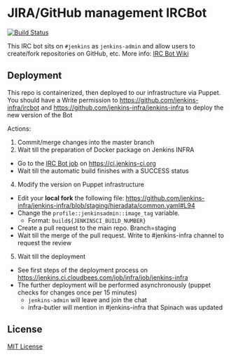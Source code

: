 # JIRA/GitHub management IRCBot
[![Build Status](https://ci.jenkins-ci.org/view/Infrastructure/job/Containers/job/infra_ircbot/badge/icon)](https://ci.jenkins-ci.org/view/Infrastructure/job/Containers/job/infra_ircbot/)

This IRC bot sits on `#jenkins` as `jenkins-admin` and allow users to create/fork repositories on GitHub, etc. More info: [IRC Bot Wiki][1]

## Deployment
This repo is containerized, then deployed to our infrastructure via Puppet. 
You should have a Write permission to https://github.com/jenkins-infra/ircbot and https://github.com/jenkins-infra/jenkins-infra to deploy the new version of the Bot

Actions:

1. Commit/merge changes into the master branch
2. Wait till the preparation of Docker package on Jenkins INFRA 
 * Go to the [IRC Bot job][2] on https://ci.jenkins-ci.org
 * Wait till the automatic build finishes with a SUCCESS status
4. Modify the version on Puppet infrastructure
 *  Edit your <b>local fork</b> the following file: https://github.com/jenkins-infra/jenkins-infra/blob/staging/hieradata/common.yaml#L94  
 * Change the `profile::jenkinsadmin::image_tag` variable.
   * Format: `build${JENKINSCI_BUILD_NUMBER}`
 * Create a pull request to the main repo. Branch=staging
 * Wait till the merge of the pull request. Write to #jenkins-infra channel to request the review
5. Wait till the deployment
 * See first steps of the deployment process on https://jenkins.ci.cloudbees.com/job/infra/job/jenkins-infra
 * The further deployment will be performed asynchronously (puppet checks for changes once per 15 minutes)
   * <code>jenkins-admin</code> will leave and join the chat
   * infra-butler will mention in #jenkins-infra that Spinach was updated

## License
[MIT License][3]
   
[1]: https://wiki.jenkins-ci.org/display/JENKINS/IRC+Bot
[2]: https://ci.jenkins-ci.org/view/Infrastructure/job/Containers/job/infra_ircbot/
[3]: http://www.opensource.org/licenses/mit-license.php
